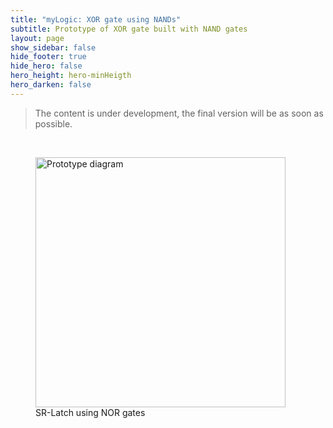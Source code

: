 ```yaml
---
title: "myLogic: XOR gate using NANDs"
subtitle: Prototype of XOR gate built with NAND gates
layout: page
show_sidebar: false
hide_footer: true
hide_hero: false
hero_height: hero-minHeigth
hero_darken: false
---
```

> The content is under development, the final version will be as soon as possible.

<br/>
<figure class="center">
    <img src="{{ site.baseurl }}/img/prototypes/srlatch_nor.png" alt="Prototype diagram" title="Prototype diagram" width="400px">
    <figcaption>SR-Latch using NOR gates</figcaption>
</figure>